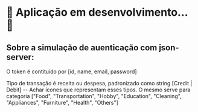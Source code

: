 # 🚧 Aplicação em desenvolvimento... 🚧

## Sobre a simulação de auenticação com json-server:

O token é contituído por [id, name, email, password]

Tipo de transação é receita ou despesa, padronizado como string [Credit | Debit] -- Achar ícones que representam esses tipos.
O mesmo serve para categoria ["Food", "Transportation", "Hobby", "Education", "Cleaning", "Appliances", "Furniture", "Health", "Others"]
